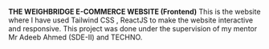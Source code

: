 **THE WEIGHBRIDGE E-COMMERCE WEBSITE (Frontend)**
This is the website where I have used Tailwind CSS , ReactJS to make the website interactive and responsive.
This project was done under the supervision of my mentor Mr Adeeb Ahmed (SDE-II) and TECHNO. 

